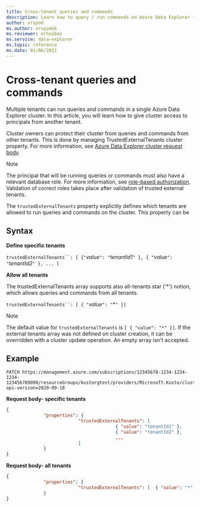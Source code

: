 ```yaml
---
title: Cross-tenant queries and commands
description: Learn how to query / run commands on Azure Data Explorer from multiple tenants.
author: orspod
ms.author: orspodek
ms.reviewer: orhasban
ms.service: data-explorer
ms.topic: reference
ms.date: 01/06/2021
---
```

# Cross-tenant queries and commands 

Multiple tenants can run queries and commands in a single Azure Data Explorer cluster. In this article, you will learn how to give cluster access to principals from another tenant.

Cluster owners can protect their cluster from queries and commands from other tenants. This is done by managing TrustedExternalTenants cluster property. For more information, see [Azure Data Explorer cluster request body](rest/api/azurerekusto/clusters/createorupdate#request-body).

> [!NOTE]
> The principal that will be running queries or commands must also have a relevant database role. For more information, see [role-based authorization](./kusto/management/access-control/role-based-authorization.md). Validation of correct roles takes place after validation of trusted external tenants.

The `trustedExternalTenants` property explicitly defines which tenants are allowed to run queries and commands on the cluster. This property can be

## Syntax

**Define specific tenants**

`trustedExternalTenants``: [ {"`*value*`": "`*tenantId1*`" }, { "`*value*`": "`*tenantId2*`" }, ... ]`

**Allow all tenants**

The trustedExternalTenants array supports also all-tenants star ('*') notion, which allows queries and commands from all tenants. 

`trustedExternalTenants``: [ { "`*value*`": "`*`" }]`

> [!NOTE]
> The default value for `trustedExternalTenants` is `[ { "value": "*" }]`. If the external tenants array was not defined on cluster creation, it can be overridden with a cluster update operation. An empty array isn't accepted.

## Example 

```http
PATCH https://management.azure.com/subscriptions/12345678-1234-1234-1234-123456789098/resourceGroups/kustorgtest/providers/Microsoft.Kusto/clusters/kustoclustertest?api-version=2020-09-18

```

**Request body- specific tenants**

```json
{
              "properties": { 
                           "trustedExternalTenants": [
                                         { "value": "tenantId1" }, 
                                         { "value": "tenantId2" }, 
                                         ...
                           ]
              }
}
```

**Request body- all tenants**

```json
{
              "properties": { 
                           "trustedExternalTenants": [  { "value": "*" }  ]
              }
}

```